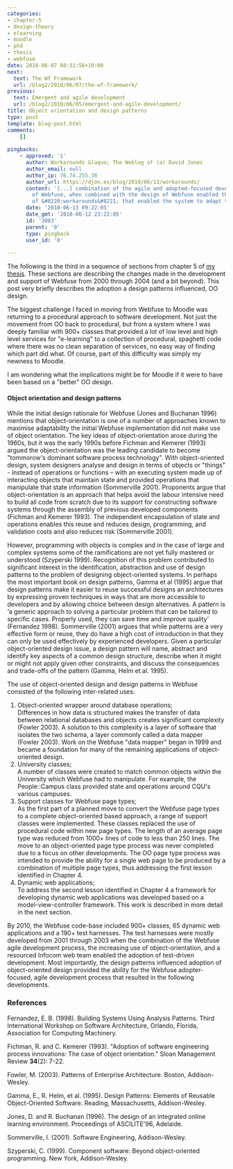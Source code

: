 ```yaml
---
categories:
- chapter-5
- design-theory
- elearning
- moodle
- phd
- thesis
- webfuse
date: 2010-06-07 08:31:56+10:00
next:
  text: The Wf Framework
  url: /blog2/2010/06/07/the-wf-framework/
previous:
  text: Emergent and agile development
  url: /blog2/2010/06/05/emergent-and-agile-development/
title: Object orientation and design patterns
type: post
template: blog-post.html
comments:
    []
    
pingbacks:
    - approved: '1'
      author: Workarounds &laquo; The Weblog of (a) David Jones
      author_email: null
      author_ip: 76.74.255.38
      author_url: https://djon.es/blog/2010/06/13/workarounds/
      content: '[...] combination of the agile and adopted-focused development process
        of Webfuse, when combined with the design of Webfuse enabled the rapid development
        of &#8220;workarounds&#8221; that enabled the system to adapt to [...]'
      date: '2010-06-13 09:22:05'
      date_gmt: '2010-06-12 23:22:05'
      id: '3083'
      parent: '0'
      type: pingback
      user_id: '0'
    
---
```

The following is the third in a sequence of sections from chapter 5 of [my thesis](/blog2/research/phd-thesis/). These sections are describing the changes made in the development and support of Webfuse from 2000 through 2004 (and a bit beyond). This post very briefly describes the adoption a design patterns influenced, OO design.

The biggest challenge I faced in moving from Webfuse to Moodle was returning to a procedural approach to software development. Not just the movement from OO back to procedural, but from a system where I was deeply familiar with 900+ classes that provided a lot of low level and high level services for "e-learning" to a collection of procedural, spaghetti code where there was no clean separation of services, no easy way of finding which part did what. Of course, part of this difficulty was simply my newness to Moodle.

I am wondering what the implications might be for Moodle if it were to have been based on a "better" OO design.

#### Object orientation and design patterns

While the initial design rationale for Webfuse (Jones and Buchanan 1996) mentions that object-orientation is one of a number of approaches known to maximise adaptability the initial Webfuse implementation did not make use of object orientation. The key ideas of object-orientation arose during the 1960s, but it was the early 1990s before Fichman and Kemerer (1993) argued the object-orientation was the leading candidate to become "tommorow's dominant software process technology". With object-oriented design, system designers analyse and design in terms of objects or "things" - instead of operations or functions – with an executing system made up of interacting objects that maintain state and provided operations that manipulate that state information (Sommerville 2001). Proponents argue that object-orientation is an approach that helps avoid the labour intensive need to build all code from scratch due to its support for constructing software systems through the assembly of previous developed components (Fichman and Kemerer 1993). The independent encapsulation of state and operations enables this reuse and reduces design, programming, and validation costs and also reduces risk (Sommerville 2001).

However, programming with objects is complex and in the case of large and complex systems some of the ramifications are not yet fully mastered or understood (Szyperski 1999). Recognition of this problem contributed to significant interest in the identification, abstraction and use of design patterns to the problem of designing object-oriented systems. In perhaps the most important book on design patterns, Gamma et al (1995) argue that design patterns make it easier to reuse successful designs an architectures by expressing proven techniques in ways that are more accessible to developers and by allowing choice between design alternatives. A pattern is ‘a generic approach to solving a particular problem that can be tailored to specific cases. Properly used, they can save time and improve quality' (Fernandez 1998). Sommerville (2001) argues that while patterns are a very effective form or reuse, they do have a high cost of introduction in that they can only be used effectively by experienced developers. Given a particular object-oriented design issue, a design pattern will name, abstract and identify key aspects of a common design structure, describe when it might or might not apply given other constraints, and discuss the consequences and trade-offs of the pattern (Gamma, Helm et al. 1995).

The use of object-oriented design and design patterns in Webfuse consisted of the following inter-related uses:

1. Object-oriented wrapper around database operations;  
    Differences in how data is structured makes the transfer of data between relational databases and objects creates significant complexity (Fowler 2003). A solution to this complexity is a layer of software that isolates the two schema, a layer commonly called a data mapper (Fowler 2003). Work on the Webfuse "data mapper" began in 1999 and became a foundation for many of the remaining applications of object-oriented design.
2. University classes;  
    A number of classes were created to match common objects within the University which Webfuse had to manipulate. For example, the People::Campus class provided state and operations around CQU's various campuses.
3. Support classes for Webfuse page types;  
    As the first part of a planned move to convert the Webfuse page types to a complete object-oriented based approach, a range of support classes were implemented. These classes replaced the use of procedural code within new page types. The length of an average page type was reduced from 1000+ lines of code to less than 250 lines. The move to an object-oriented page type process was never completed due to a focus on other developments. The OO page type process was intended to provide the ability for a single web page to be produced by a combination of multiple page types, thus addressing the first lesson identified in Chapter 4.
4. Dynamic web applications;  
    To address the second lesson identified in Chapter 4 a framework for developing dynamic web applications was developed based on a model-view-controller framework. This work is described in more detail in the next section.

By 2010, the Webfuse code-base included 900+ classes, 65 dynamic web applications and a 190+ test harnesses. The test harnesses were mostly developed from 2001 through 2003 when the combination of the Webfuse agile development process, the increasing use of object-orientation, and a resourced Infocom web team enabled the adoption of test-driven development. Most importantly, the design patterns influenced adoption of object-oriented design provided the ability for the Webfuse adopter-focused, agile development process that resulted in the following developments.

### References

Fernandez, E. B. (1998). Building Systems Using Analysis Patterns. Third International Workshop on Software Architecture, Orlando, Florida, Association for Computing Machinery.

Fichman, R. and C. Kemerer (1993). "Adoption of software engineering process innovations: The case of object orientation." Sloan Management Review **34**(2): 7-22.

Fowler, M. (2003). Patterns of Enterprise Architecture. Boston, Addison-Wesley.

Gamma, E., R. Helm, et al. (1995). Design Patterns: Elements of Reusable Object-Oriented Software. Reading, Massachusetts, Addison-Wesley.

Jones, D. and R. Buchanan (1996). The design of an integrated online learning environment. Proceedings of ASCILITE'96, Adelaide.

Sommerville, I. (2001). Software Engineering, Addison-Wesley.

Szyperski, C. (1999). Component software: Beyond object-oriented programming. New York, Addison-Wesley.